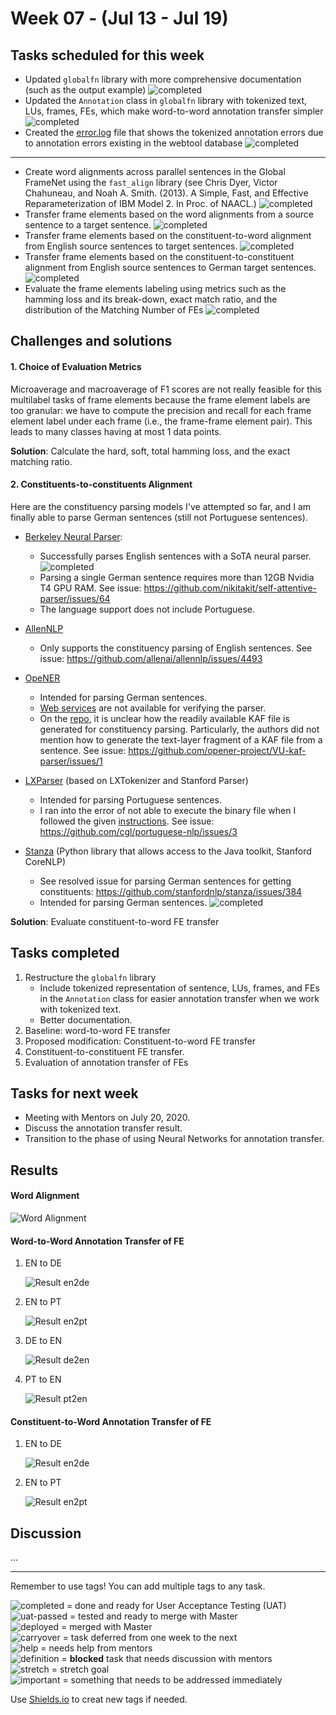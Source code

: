 # Week 07 - (Jul 13 - Jul 19)

## Tasks scheduled for this week
- Updated `globalfn` library with more comprehensive documentation (such as the output example) ![completed](https://img.shields.io/static/v1?label=&message=completed&color=green)
- Updated the `Annotation` class in `globalfn` library with tokenized text, LUs, frames, FEs, which make word-to-word annotation transfer simpler ![completed](https://img.shields.io/static/v1?label=&message=completed&color=green)
- Created the [error.log](https://github.com/FrameNetBrasil/webtool/blob/gsoc2020_1/globalfn/_extractions/error.log) file that shows the tokenized annotation errors due to annotation errors existing in the webtool database ![completed](https://img.shields.io/static/v1?label=&message=completed&color=green)
---
- Create word alignments across parallel sentences in the Global FrameNet using the `fast_align` library (see Chris Dyer, Victor Chahuneau, and Noah A. Smith. (2013). A Simple, Fast, and Effective Reparameterization of IBM Model 2. In Proc. of NAACL.) ![completed](https://img.shields.io/static/v1?label=&message=completed&color=green)
- Transfer frame elements based on the word alignments from a source sentence to a target sentence. ![completed](https://img.shields.io/static/v1?label=&message=completed&color=green)
- Transfer frame elements based on the constituent-to-word alignment from English source sentences to target sentences. ![completed](https://img.shields.io/static/v1?label=&message=completed&color=green)
- Transfer frame elements based on the constituent-to-constituent alignment from English source sentences to German target sentences. ![completed](https://img.shields.io/static/v1?label=&message=completed&color=green)
- Evaluate the frame elements labeling using metrics such as the hamming loss and its break-down, exact match ratio, and the distribution of the Matching Number of FEs ![completed](https://img.shields.io/static/v1?label=&message=completed&color=green)


## Challenges and solutions
#### 1. Choice of Evaluation Metrics

Microaverage and macroaverage of F1 scores are not really feasible for this multilabel tasks of frame elements because the frame element labels are too granular: we have to compute the precision and recall for each frame element label under each frame (i.e., the frame-frame element pair). This leads to many classes having at most 1 data points.

**Solution**: Calculate the hard, soft, total hamming loss, and the exact matching ratio. 

#### 2. Constituents-to-constituents Alignment
Here are the constituency parsing models I've attempted so far, and I am finally able to parse German sentences (still not Portuguese sentences).
- [Berkeley Neural Parser](https://github.com/nikitakit/self-attentive-parser):
    - Successfully parses English sentences with a SoTA neural parser. ![completed](https://img.shields.io/static/v1?label=EN&message=completed&color=green)
    - Parsing a single German sentence requires more than 12GB Nvidia T4 GPU RAM. See issue: https://github.com/nikitakit/self-attentive-parser/issues/64
    - The language support does not include Portuguese.

- [AllenNLP](https://github.com/allenai/allennlp)
    - Only supports the constituency parsing of English sentences. See issue: https://github.com/allenai/allennlp/issues/4493

- [OpeNER](https://www.opener-project.eu/)
    - Intended for parsing German sentences.
    - [Web services](http://opener.olery.com/constituent-parser) are not available for verifying the parser.
    - On the [repo](https://github.com/opener-project/constituent-parser), it is unclear how the readily available KAF file is generated for constituency parsing. Particularly, the authors did not mention how to generate the text-layer fragment of a KAF file from a sentence. See issue: https://github.com/opener-project/VU-kaf-parser/issues/1 
    

- [LXParser](http://lxcenter.di.fc.ul.pt/tools/en/LXParserEN.html) (based on LXTokenizer and Stanford Parser)
    - Intended for parsing Portuguese sentences.
    - I ran into the error of not able to execute the binary file when I followed the given [instructions](https://github.com/cgl/portuguese-nlp/blob/master/docs/parse.md). See issue: https://github.com/cgl/portuguese-nlp/issues/3
    

- [Stanza](https://stanfordnlp.github.io/stanza/corenlp_client.html) (Python library that allows access to the Java toolkit, Stanford CoreNLP)
    - See resolved issue for parsing German sentences for getting constituents: https://github.com/stanfordnlp/stanza/issues/384
    - Intended for parsing German sentences. ![completed](https://img.shields.io/static/v1?label=DE&message=completed&color=green)
    

**Solution**: Evaluate constituent-to-word FE transfer 


## Tasks completed
1. Restructure the `globalfn` library 
    - Include tokenized representation of sentence, LUs, frames, and FEs in the `Annotation` class for easier annotation transfer when we work with tokenized text.
    - Better documentation.
2. Baseline: word-to-word FE transfer
3. Proposed modification: Constituent-to-word FE transfer
4. Constituent-to-constituent FE transfer.
5. Evaluation of annotation transfer of FEs

## Tasks for next week
- Meeting with Mentors on July 20, 2020.
- Discuss the annotation transfer result.
- Transition to the phase of using Neural Networks for annotation transfer.


## Results
#### Word Alignment
![Word Alignment](https://github.com/FrameNetBrasil/webtool/blob/gsoc2020_1/GSoC2020/weekly_reports/assets/word_alignment.png)

#### Word-to-Word Annotation Transfer of FE
1. EN to DE

   ![Result en2de](https://github.com/FrameNetBrasil/webtool/blob/gsoc2020_1/GSoC2020/weekly_reports/assets/w2w_en2de.png)
    
2. EN to PT
    
    ![Result en2pt](https://github.com/FrameNetBrasil/webtool/blob/gsoc2020_1/GSoC2020/weekly_reports/assets/w2w_en2pt.png)

3. DE to EN

    ![Result de2en](https://github.com/FrameNetBrasil/webtool/blob/gsoc2020_1/GSoC2020/weekly_reports/assets/w2w_de2en.png)

4. PT to EN

    ![Result pt2en](https://github.com/FrameNetBrasil/webtool/blob/gsoc2020_1/GSoC2020/weekly_reports/assets/w2w_pt2en.png)

#### Constituent-to-Word Annotation Transfer of FE
1. EN to DE
    
    ![Result en2de](https://github.com/FrameNetBrasil/webtool/blob/gsoc2020_1/GSoC2020/weekly_reports/assets/c2w_en2de.png)
    
2. EN to PT

    ![Result en2pt](https://github.com/FrameNetBrasil/webtool/blob/gsoc2020_1/GSoC2020/weekly_reports/assets/c2w_en2pt.png)


## Discussion
...

---
Remember to use tags! You can add multiple tags to any task.

![completed](https://img.shields.io/static/v1?label=&message=completed&color=green) = done and ready for User Acceptance Testing (UAT)<br>
![uat-passed](https://img.shields.io/static/v1?label=UAT&message=passed&color=success) = tested and ready to merge with Master<br>
![deployed](https://img.shields.io/static/v1?label=&message=deployed&color=success) = merged with Master<br>
![carryover](https://img.shields.io/static/v1?label=&message=carryover&color=yellow) = task deferred from one week to the next<br>
![help](https://img.shields.io/static/v1?label=&message=need_help&color=blue) = needs help from mentors<br>
![definition](https://img.shields.io/static/v1?label=&message=needs_definition&color=orange) = **blocked** task that needs discussion with mentors<br>
![stretch](https://img.shields.io/static/v1?label=&message=stretch&color=orange) = stretch goal <br>
![important](https://img.shields.io/static/v1?label=&message=important&color=red) = something that needs to be addressed immediately<br>


Use [Shields.io](https://shields.io) to creat new tags if needed.

